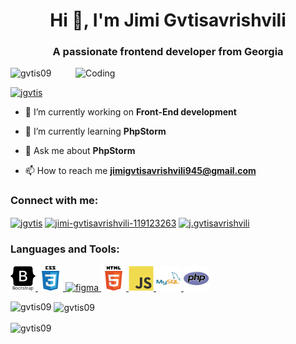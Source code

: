 <h1 align="center">Hi 👋, I'm Jimi Gvtisavrishvili</h1>
<h3 align="center">A passionate frontend developer from Georgia</h3>
<img align="right" alt="Coding" width="400" src="https://i.pinimg.com/originals/dc/c9/ce/dcc9cea8525b59b91d1a6ed0e27fff59.gif">

<p align="left"> <img src="https://komarev.com/ghpvc/?username=gvtis09&label=Profile%20views&color=0e75b6&style=flat" alt="gvtis09" /> </p>

<p align="left"> <a href="https://twitter.com/jgvtis" target="blank"><img src="https://img.shields.io/twitter/follow/jgvtis?logo=twitter&style=for-the-badge" alt="jgvtis" /></a> </p>

- 🔭 I’m currently working on **Front-End development**

- 🌱 I’m currently learning **PhpStorm**

- 💬 Ask me about **PhpStorm**

- 📫 How to reach me **jimigvtisavrishvili945@gmail.com**

<h3 align="left">Connect with me:</h3>
<p align="left">
<a href="https://twitter.com/jgvtis" target="blank"><img align="center" src="https://raw.githubusercontent.com/rahuldkjain/github-profile-readme-generator/master/src/images/icons/Social/twitter.svg" alt="jgvtis" height="30" width="40" /></a>
<a href="https://linkedin.com/in/jimi-gvtisavrishvili-119123263" target="blank"><img align="center" src="https://raw.githubusercontent.com/rahuldkjain/github-profile-readme-generator/master/src/images/icons/Social/linked-in-alt.svg" alt="jimi-gvtisavrishvili-119123263" height="30" width="40" /></a>
<a href="https://instagram.com/j.gvtisavrishvili" target="blank"><img align="center" src="https://raw.githubusercontent.com/rahuldkjain/github-profile-readme-generator/master/src/images/icons/Social/instagram.svg" alt="j.gvtisavrishvili" height="30" width="40" /></a>
</p>

<h3 align="left">Languages and Tools:</h3>
<p align="left"> <a href="https://getbootstrap.com" target="_blank" rel="noreferrer"> <img src="https://raw.githubusercontent.com/devicons/devicon/master/icons/bootstrap/bootstrap-plain-wordmark.svg" alt="bootstrap" width="40" height="40"/> </a> <a href="https://www.w3schools.com/css/" target="_blank" rel="noreferrer"> <img src="https://raw.githubusercontent.com/devicons/devicon/master/icons/css3/css3-original-wordmark.svg" alt="css3" width="40" height="40"/> </a> <a href="https://www.figma.com/" target="_blank" rel="noreferrer"> <img src="https://www.vectorlogo.zone/logos/figma/figma-icon.svg" alt="figma" width="40" height="40"/> </a> <a href="https://www.w3.org/html/" target="_blank" rel="noreferrer"> <img src="https://raw.githubusercontent.com/devicons/devicon/master/icons/html5/html5-original-wordmark.svg" alt="html5" width="40" height="40"/> </a> <a href="https://developer.mozilla.org/en-US/docs/Web/JavaScript" target="_blank" rel="noreferrer"> <img src="https://raw.githubusercontent.com/devicons/devicon/master/icons/javascript/javascript-original.svg" alt="javascript" width="40" height="40"/> </a> <a href="https://www.mysql.com/" target="_blank" rel="noreferrer"> <img src="https://raw.githubusercontent.com/devicons/devicon/master/icons/mysql/mysql-original-wordmark.svg" alt="mysql" width="40" height="40"/> </a> <a href="https://www.php.net" target="_blank" rel="noreferrer"> <img src="https://raw.githubusercontent.com/devicons/devicon/master/icons/php/php-original.svg" alt="php" width="40" height="40"/> </a> </p>

<p><img align="left" src="https://github-readme-stats.vercel.app/api/top-langs?username=gvtis09&show_icons=true&locale=en&layout=compact" alt="gvtis09" /></p>

<p>&nbsp;<img align="center" src="https://github-readme-stats.vercel.app/api?username=gvtis09&show_icons=true&locale=en" alt="gvtis09" /></p>

<p><img align="center" src="https://github-readme-streak-stats.herokuapp.com/?user=gvtis09&" alt="gvtis09" /></p>

